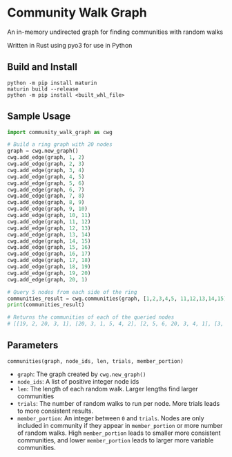 # Community Walk Graph

An in-memory undirected graph for finding communities with random walks

Written in Rust using pyo3 for use in Python

## Build and Install
```
python -m pip install maturin
maturin build --release
python -m pip install <built_whl_file>
```

## Sample Usage
```python
import community_walk_graph as cwg

# Build a ring graph with 20 nodes
graph = cwg.new_graph()
cwg.add_edge(graph, 1, 2)
cwg.add_edge(graph, 2, 3)
cwg.add_edge(graph, 3, 4)
cwg.add_edge(graph, 4, 5)
cwg.add_edge(graph, 5, 6)
cwg.add_edge(graph, 6, 7)
cwg.add_edge(graph, 7, 8)
cwg.add_edge(graph, 8, 9)
cwg.add_edge(graph, 9, 10)
cwg.add_edge(graph, 10, 11)
cwg.add_edge(graph, 11, 12)
cwg.add_edge(graph, 12, 13)
cwg.add_edge(graph, 13, 14)
cwg.add_edge(graph, 14, 15)
cwg.add_edge(graph, 15, 16)
cwg.add_edge(graph, 16, 17)
cwg.add_edge(graph, 17, 18)
cwg.add_edge(graph, 18, 19)
cwg.add_edge(graph, 19, 20)
cwg.add_edge(graph, 20, 1)

# Query 5 nodes from each side of the ring
communities_result = cwg.communities(graph, [1,2,3,4,5, 11,12,13,14,15], 7, 100, 50)
print(communities_result)

# Returns the communities of each of the queried nodes
# [[19, 2, 20, 3, 1], [20, 3, 1, 5, 4, 2], [2, 5, 6, 20, 3, 4, 1], [3, 2, 5, 4, 6], [6, 4, 5, 2, 7, 3], [11, 10, 12, 13, 9], [14, 11, 15, 12, 10, 13], [12, 13, 15, 11, 14], [13, 14, 16, 12, 15], [14, 13, 17, 15, 12, 16]]
```

## Parameters

`communities(graph, node_ids, len, trials, member_portion)`

- `graph`: The graph created by `cwg.new_graph()`
- `node_ids`: A list of positive integer node ids 
- `len`: The length of each random walk. Larger lengths find larger communities
- `trials`: The number of random walks to run per node. More trials leads to more consistent results.
- `member_portion`: An integer between `0` and `trials`. Nodes are only included in community if they appear in `member_portion` or more number of random walks. High `member_portion` leads to smaller more consistent communities, and lower `member_portion` leads to larger more variable communities.
